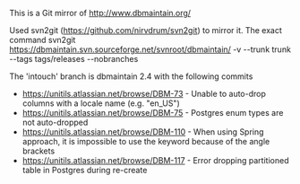 This is a Git mirror of http://www.dbmaintain.org/

Used svn2git (https://github.com/nirvdrum/svn2git) to mirror it. The exact command
    svn2git https://dbmaintain.svn.sourceforge.net/svnroot/dbmaintain/ -v --trunk trunk --tags tags/releases --nobranches

The 'intouch' branch is dbmaintain 2.4 with the following commits 
* https://unitils.atlassian.net/browse/DBM-73 - Unable to auto-drop columns with a locale name (e.g. "en_US")
* https://unitils.atlassian.net/browse/DBM-75 - Postgres enum types are not auto-dropped
* https://unitils.atlassian.net/browse/DBM-110 - When using Spring approach, it is impossible to use the <unqualified> keyword because of the angle brackets
* https://unitils.atlassian.net/browse/DBM-117 - Error dropping partitioned table in Postgres during re-create
